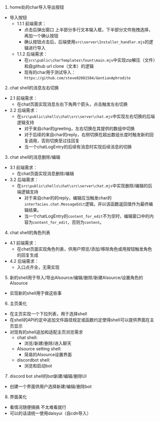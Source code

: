 1. home处的char导入导出按钮
  * 导入按钮
    - 1.1.1 前端需求：
      * 点击后弹出窗口 上半部分多行文本输入框，下半部分文件拖拽选择，再加一个确认按钮
      * 确认按钮点击后，后端使用`src\server\Installer_handler.mjs`的逻辑进行导入
    - 1.1.2 后端需求：
      * 在`src\public\charTemplates\fount\main.mjs`中实现zip解压（文件）和自github url clone（文本）的逻辑
	  * 现有的char用于测试导入：`https://github.com/steve02081504/GentianAphrodite`

2. chat shell的消息左右切换
  - 2.1 前端需求：
    * 在chat页面实现消息左右下角两个箭头，点击触发左右切换
  - 2.2 后端需求：
	* 在`src\public\shells\chat\src\server\chat.mjs`中实现左右切换的后端逻辑支持
	  - 对于来自char的greeting，左右切换在其提供的数组中切换
	  - 对于后续的来自char的reply，右侧切换在超出数组长度时触发新的回复调用，否则切换至过往回复
	  - 当一个chatLogEntry的后续有消息时实现后续消息的切换

3. chat shell的消息删除/编辑
  - 3.1 前端需求：
	* 在chat页面实现消息删除/编辑
  - 3.2 后端需求：
	* 在`src\public\shells\chat\src\server\chat.mjs`中实现删除/编辑的后端逻辑支持
	  - 对于来自char的的reply，编辑应当触发char的`interfacies.chat.MessageEdit`逻辑，并以该函数返回值作为最终编辑结果。
	  - 当一个chatLogEntry的`content_for_edit`不为空时，编辑窗口中的内容为`content_for_edit`，否则为`content`。

4. chat shell的角色列表
  - 4.1 前端需求：
	* 在chat页面实现角色列表，供用户预览/添加/移除角色或用按钮触发角色的回复生成
  - 4.2 后端需求：
	* 入口点齐全，无需实现

5. 新的shell用于导入/导出AIsource/编辑/删除/新建AIsource/设置角色的AIsource
  - 实现新的shell用于做这些事

6. 主页美化
  - 在主页实现一个下拉列表，用于选择shell
  - 在shell的API约定中追加文件路径规定或函数约定使得shell可以提供界面在主页显示
  - 对现有的shell追加和适配主页浏览需求
    * chat shell:
	  - 浏览/新建/删除/进入聊天
	* AIsource setting shell:
	  - 简易的AIsource设置界面
	* discordbot shell:
	  - 浏览和启动bot

7. discord bot shell的bot新建/编辑/删除UI
  - 创建一个界面供用户选择新建/编辑/删除bot

8. 界面美化
  - 看情况随便搞搞 不太难看就行
  - 可以的话请统一使用daisyui（自cdn导入）
